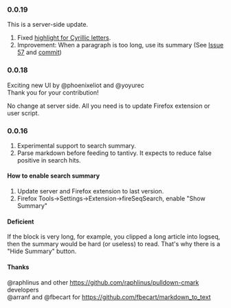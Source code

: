 ### 0.0.19
This is a server-side update.  

1. Fixed [highlight for Cyrillic letters](https://github.com/Endle/fireSeqSearch/issues/59).  
2. Improvement: When a paragraph is too long, use its summary (See [Issue 57](https://github.com/Endle/fireSeqSearch/issues/57) and [commit](https://github.com/Endle/fireSeqSearch/commit/fb15a17bb9a47754bb7817891b01f08108c8c952))  

### 0.0.18
Exciting new UI by @phoenixeliot and @yoyurec  
Thank you for your contribution!

No change at server side. All you need is to update Firefox extension or user script.

### 0.0.16

1. Experimental support to search summary.
2. Parse markdown before feeding to tantivy. It expects to reduce false positive in search hits.

#### How to enable search summary
1. Update server and Firefox extension to last version.
2. Firefox Tools->Settings->Extension->fireSeqSearch, enable "Show Summary"

#### Deficient
If the block is very long, for example, you clipped a long article into logseq, then the summary would be hard (or useless) to read. That's why there is a "Hide Summary" button.

#### Thanks
@raphlinus and other https://github.com/raphlinus/pulldown-cmark developers  
@arranf and @fbecart for https://github.com/fbecart/markdown_to_text

